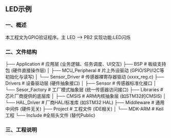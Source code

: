 ## LED示例
### 一、概述
本工程文为GPIO验证程序。主
LED --> PB2
实现功能:LED闪烁

### 二、文件结构

├── Application              # 应用层 (业务逻辑、任务调度、UI交互)
├── BSP                      # 板级支持包 (硬件直接操作层)
│   ├── MCU_Peripheral       # 片上外设驱动 (GPIO/SPI/I2C等初始化与读写)
│   └── Sensor_Driver        # 传感器裸寄存器驱动 (xxxx_reg.c)
├── Drivers                  # 设备驱动层 (硬件抽象接口)
│   ├── Sensor               # 传感器标准化接口 
│   └── Sesor_Factory       # 工厂模式抽象层 (统一传感器访问接口)
├── Libraries                # 芯片厂商提供的底层库 
│   ├── CMSIS                # ARM内核抽象层 (如STM32的CMSIS)
│   └── HAL_Driver           # 厂商HAL/标准库 (如STM32 HAL)
├── Middleware               # 通用中间件 (硬件无关)
├── Project                  # 工程文件 (IDE相关)
│   └── MDK-ARM              # Keil工程
└── Include                  #全局头文件 (替代Public)

### 三、工程说明   

